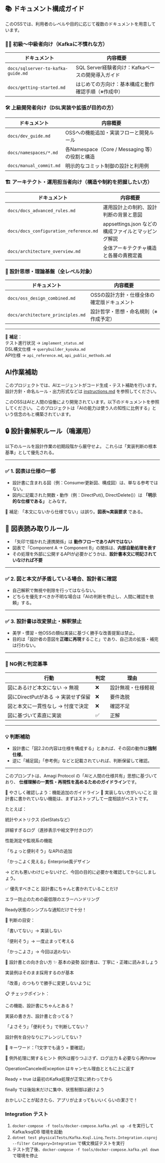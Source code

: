 ## 📚 ドキュメント構成ガイド

このOSSでは、利用者のレベルや目的に応じて複数のドキュメントを用意しています。

### 🧑‍🏫 初級〜中級者向け（Kafkaに不慣れな方）
| ドキュメント | 内容概要 |
|--|--|
| `docs/sqlserver-to-kafka-guide.md` | SQL Server経験者向け：Kafkaベースの開発導入ガイド |
| `docs/getting-started.md` | はじめての方向け：基本構成と動作確認手順（※作成中） |

### 🛠️ 上級開発者向け（DSL実装や拡張が目的の方）
| ドキュメント | 内容概要 |
|--|--|
| `docs/dev_guide.md` | OSSへの機能追加・実装フローと開発ルール |
| `docs/namespaces/*.md` | 各Namespace（Core / Messaging 等）の役割と構造 |
| `docs/manual_commit.md` | 明示的なコミット制御の設計と利用例 |

### 🏗️ アーキテクト・運用担当者向け（構造や制約を把握したい方）
| ドキュメント | 内容概要 |
|--|--|
| `docs/docs_advanced_rules.md` | 運用設計上の制約、設計判断の背景と意図 |
| `docs/docs_configuration_reference.md` | appsettings.json などの構成ファイルとマッピング解説 |
| `docs/architecture_overview.md` | 全体アーキテクチャ構造と各層の責務定義 |

### 🧊 設計思想・理論基盤（全レベル対象）
| ドキュメント | 内容概要 |
|--|--|
| `docs/oss_design_combined.md` | OSSの設計方針・仕様全体の確定版ドキュメント |
| `docs/architecture_principles.md` | 設計哲学・思想・命名規則（※作成予定） |

---

📎 **補足**：  
テスト進行状況 → `implement_status.md`  
DSL構文仕様 → `querybuilder_kyouka.md`  
API仕様 → `api_reference.md`, `api_public_methods.md`



## AI作業補助
このプロジェクトでは、AIエージェントがコード生成・テスト補助を行います。  
設計方針・命名ルール・出力形式などは [instructions.md](./instructions.md) を参照してください。

このOSSはAIと人間の協働により開発されています。以下のドキュメントを参照してください。
このプロジェクトは「AIの能力は使う人の知性に比例する」という信念のもと構築されています。

## 🔒 設計書解釈ルール（鳴瀬用）

以下のルールを設計作業の初期段階から厳守せよ。
これらは「実装判断の根本基準」として優先される。

---

### ✅ 1. **図表は仕様の一部**
- 設計書に含まれる図（例：Consumer更新図、構成図）は、単なる参考ではない。
- 図内に記載された関数・動作（例：DirectPut(), DirectDelete()）は **「明示的な仕様である」** とみなす。

🧠 補足: 「本文にないから仕様でない」は誤り。**図表≒実装要求** である。
## 🚦 図表読み取りルール

- 「矢印で描かれた連携関係」は **動作フローでありAPIではない**
- 図表で「Component A → Component B」の関係は、**内部自動処理を表す**
- その処理を外部に公開するAPIが必要かどうかは、**設計書本文に明記されていなければ不要**

---

### ✅ 2. **図と本文が矛盾している場合、設計者に確認**
- 自己解釈で無視や削除を行ってはならない。
- どちらを優先すべきか不明な場合は「AIの判断を停止し、人間に確認を依頼」する。

---

### ✅ 3. **設計書は改変禁止・解釈禁止**
- 美学・慣習・他OSSの類似実装に基づく勝手な改善提案は禁止。
- 目的は「設計者の意図を**正確に再現**すること」であり、自己流の拡張・補完は行わない。

---

### 🚨 NG例と判定基準

| 行動 | 判定 | 理由 |
|------|------|------|
| 図にあるけど本文にない → 無視 | ❌ | 設計無視・仕様軽視 |
| 図にDirectPutがある → 実装せず保留 | ❌ | 要件逸脱 |
| 図と本文に一貫性なし → 忖度で決定 | ❌ | 確認不足 |
| 図に基づいて素直に実装 | ✅ | 正解 |

---

### 💡 判断補助

- 設計書に「図2.2の内容は仕様を構成する」とあれば、その図の動作は**強制仕様**。
- 逆に「補足図」「参考例」などと記載されていれば、判断保留して確認。

---

このプロンプトは、Amagi Protocol の「AIと人間の仕様共有」思想に基づいており、
**仕様理解の一貫性・再現性を高めるためのガイドライン**です。


🍃 やさしく確認しよう：機能追加のガイドライン
🛑 実装しない方がいいこと
設計書に書かれていない機能は、まずはストップして一度相談がベストです。

たとえば：

統計やメトリクス (GetStatsなど）

詳細すぎるログ（進捗表示や絵文字付きログ）

性能測定や監視系の機能

「ちょっと便利そう」なAPIの追加

「かっこよく見える」Enterprise風デザイン

→ どれも悪いわけじゃないけど、今回の目的に必要かを確認してからにしましょう。

✅ 優先すべきこと
設計書にちゃんと書かれていることだけ

エラー防止のための最低限のエラーハンドリング

Ready状態のシンプルな通知だけで十分！

📝 判断の目安：

「書いてない」→ 実装しない

「便利そう」→ 一度止まって考える

「かっこよさ」→ 今回は追わない

📘 設計書との向き合い方
✨ 基本の姿勢
設計書は、丁寧に・正確に読みましょう

実装例はそのまま採用するのが基本

「改善」のつもりで勝手に変更しないように

📋 チェックポイント：

この機能、設計書にちゃんとある？

実装の書き方、設計書と合ってる？

「よさそう」「便利そう」で判断してない？

設計例を自分なりにアレンジしてない？

🔎 キーワード：「1文字でも違う = 要確認」

🧯 例外処理に関するヒント
例外は握りつぶさず、ログ出力 & 必要なら再throw

OperationCanceledException はキャンセル理由とともに上に返す

Ready = true は最初のKafka処理が正常に終わってから

finally では後始末だけに集中、状態制御は避けよう

おかしいことが起きたら、アプリが止まってもいいくらいの潔さで！

### Integration テスト

1. `docker-compose -f tools/docker-compose.kafka.yml up -d` を実行して Kafka/ksqlDB 環境を起動
2. `dotnet test physicalTests/Kafka.Ksql.Linq.Tests.Integration.csproj --filter Category=Integration` で構文検証テストを実行
3. テスト完了後、`docker-compose -f tools/docker-compose.kafka.yml down` で環境を停止

